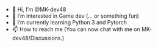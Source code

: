 - 👋 Hi, I’m @MK-dev48
- 👀 I’m interested in Game dev (... or something fun)
- 🌱 I’m currently learning Python 3 and Pytorch
- 📫 How to reach me (You can now chat with me on MK-dev48/Discussions.)

<!---
MK-dev48/MK-dev48 is a ✨ special ✨ repository because its `README.md` (this file) appears on your GitHub profile.
You can click the Preview link to take a look at your changes.
--->
